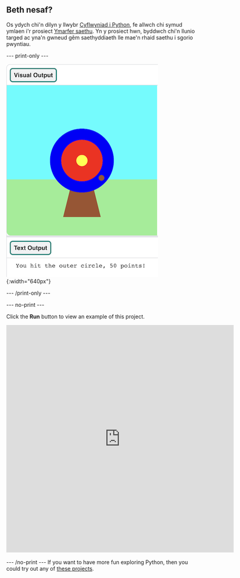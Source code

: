 ## Beth nesaf?

Os ydych chi'n dilyn y llwybr [Cyflwyniad i Python](https://projects.raspberrypi.org/en/raspberrypi/python-intro), fe allwch chi symud ymlaen i'r prosiect [Ymarfer saethu](https://projects.raspberrypi.org/en/projects/target-practice). Yn y prosiect hwn, byddwch chi'n llunio targed ac yna'n gwneud gêm saethyddiaeth lle mae'n rhaid saethu i sgorio pwyntiau.

--- print-only ---

![An archery target with a hit point on the outer circle. The text 'You hit the outer circle, 50 points!' is displayed underneath](images/blue-points.png){:width="640px"}

--- /print-only ---

--- no-print ---

Click the **Run** button to view an example of this project.

<iframe src="https://editor.raspberrypi.org/en/embed/viewer/target-practice-solution" width="600" height="600" frameborder="0" marginwidth="0" marginheight="0" allowfullscreen>
</iframe>

--- /no-print --- If you want to have more fun exploring Python, then you could try out any of [these projects](https://projects.raspberrypi.org/en/projects?software%5B%5D=python).
